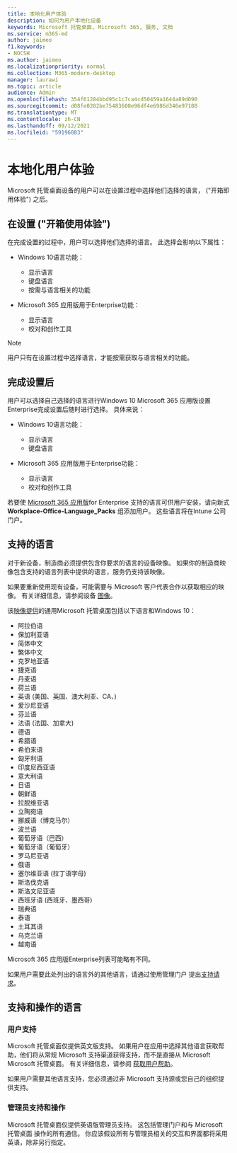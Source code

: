 ```yaml
---
title: 本地化用户体验
description: 如何为用户本地化设备
keywords: Microsoft 托管桌面, Microsoft 365, 服务, 文档
ms.service: m365-md
author: jaimeo
f1.keywords:
- NOCSH
ms.author: jaimeo
ms.localizationpriority: normal
ms.collection: M365-modern-desktop
manager: laurawi
ms.topic: article
audience: Admin
ms.openlocfilehash: 354f61284bbd95c1c7ca4cd50459a1644a89d090
ms.sourcegitcommit: d08fe0282be75483608e96df4e6986d346e97180
ms.translationtype: MT
ms.contentlocale: zh-CN
ms.lasthandoff: 09/12/2021
ms.locfileid: "59196083"
---
```

# <a name="localize-the-user-experience"></a>本地化用户体验

Microsoft 托管桌面设备的用户可以在设置过程中选择他们选择的语言， ("开箱即用体验") 之后。

## <a name="during-setup-the-out-of-box-experience"></a>在设置 ("开箱使用体验") 

在完成设置的过程中，用户可以选择他们选择的语言。 此选择会影响以下属性：

- Windows 10语言功能：
    - 显示语言
    - 键盘语言
    - 按需与语言相关的功能

- Microsoft 365 应用版用于Enterprise功能：
    - 显示语言
    - 校对和创作工具

> [!NOTE]
> 用户只有在设置过程中选择语言，才能按需获取与语言相关的功能。

## <a name="after-completing-setup"></a>完成设置后

用户可以选择自己选择的语言进行Windows 10 Microsoft 365 应用版设置Enterprise完成设置后随时进行选择。 具体来说：

- Windows 10语言功能：
    - 显示语言
    - 键盘语言

- Microsoft 365 应用版用于Enterprise功能：
    - 显示语言
    - 校对和创作工具

若要使 [Microsoft 365 应用版](#supported-languages)for Enterprise 支持的语言可供用户安装，请向新式 **Workplace-Office-Language_Packs** 组添加用户。 这些语言将在Intune 公司门户。


## <a name="supported-languages"></a>支持的语言

对于新设备，制造商必须提供包含你要求的语言的设备映像。 如果你的制造商映像包含支持的语言列表中提供的语言，服务仍支持该映像。

如果要重新使用现有设备，可能需要与 Microsoft 客户代表合作以获取相应的映像。 有关详细信息，请参阅设备 [图像](../service-description/device-images.md)。

该[映像提供](../service-description/device-images.md#universal-image)的通用Microsoft 托管桌面包括以下语言和Windows 10：

- 阿拉伯语
- 保加利亚语
- 简体中文
- 繁体中文
- 克罗地亚语
- 捷克语
- 丹麦语  
- 荷兰语  
- 英语 (美国、英国、澳大利亚、CA、) 
- 爱沙尼亚语
- 芬兰语 
- 法语 (法国、加拿大) 
- 德语
- 希腊语
- 希伯来语
- 匈牙利语
- 印度尼西亚语
- 意大利语
- 日语
- 朝鲜语
- 拉脱维亚语
- 立陶宛语
- 挪威语（博克马尔）
- 波兰语
- 葡萄牙语（巴西）
- 葡萄牙语（葡萄牙）
- 罗马尼亚语
- 俄语 
- 塞尔维亚语 (拉丁语字母) 
- 斯洛伐克语
- 斯洛文尼亚语
- 西班牙语 (西班牙、墨西哥) 
- 瑞典语
- 泰语
- 土耳其语
- 乌克兰语
- 越南语

Microsoft 365 应用版Enterprise列表可能略有不同。

如果用户需要此处列出的语言外的其他语言，请通过使用管理门户 提出[](../working-with-managed-desktop/admin-support.md)[支持请求](access-admin-portal.md)。

## <a name="languages-for-support-and-operations"></a>支持和操作的语言

### <a name="user-support"></a>用户支持
Microsoft 托管桌面仅提供英文版支持。 如果用户在应用中选择其他语言获取帮助，他们将从常规 Microsoft 支持渠道获得支持，而不是直接从 Microsoft Microsoft 托管桌面。 有关详细信息，请参阅 [获取用户帮助](../working-with-managed-desktop/end-user-support.md)。

如果用户需要其他语言支持，您必须通过非 Microsoft 支持源或您自己的组织提供支持。

### <a name="admin-support-and-operations"></a>管理员支持和操作
Microsoft 托管桌面仅提供英语版管理员支持。 这包括管理门户和与 Microsoft 托管桌面 操作的所有通信。 你应该假设所有与管理员相关的交互和界面都将采用英语，除非另行指定。


